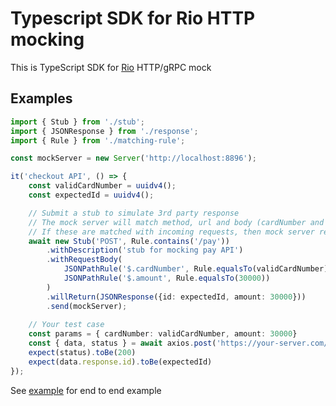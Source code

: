 # Typescript SDK for Rio HTTP mocking

This is TypeScript SDK for [Rio](https://github.com/hungdv136/rio) HTTP/gRPC mock

## Examples

```ts
import { Stub } from './stub';
import { JSONResponse } from './response';
import { Rule } from './matching-rule';

const mockServer = new Server('http://localhost:8896');

it('checkout API', () => {
    const validCardNumber = uuidv4();
    const expectedId = uuidv4();

    // Submit a stub to simulate 3rd party response
    // The mock server will match method, url and body (cardNumber and amount)
    // If these are matched with incoming requests, then mock server responds JSON data
    await new Stub('POST', Rule.contains('/pay'))
        .withDescription('stub for mocking pay API')
        .withRequestBody(
            JSONPathRule('$.cardNumber', Rule.equalsTo(validCardNumber)),
            JSONPathRule('$.amount', Rule.equalsTo(30000))
        )
        .willReturn(JSONResponse({id: expectedId, amount: 30000}))
        .send(mockServer);
    
    // Your test case
    const params = { cardNumber: validCardNumber, amount: 30000}
    const { data, status } = await axios.post('https://your-server.com/checkout', params);
    expect(status).toBe(200)
    expect(data.response.id).toBe(expectedId)
});
```

See [example](../example/checkout-sdk.test.ts) for end to end example